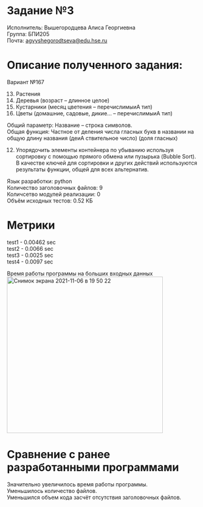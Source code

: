 # Задание №3 #
Исполнитель: Вышегородцева Алиса Георгиевна  
Группа: БПИ205  
Почта: agvyshegorodtseva@edu.hse.ru  
# Описание полученного задания: #  
Вариант №167  
  
13. Растения  
1. Деревья (возраст – длинное целое)  
2. Кустарники (месяц цветения – перечислимыиA тип)  
3. Цветы (домашние, садовые, дикие... – перечислимыиA тип)  

Общий параметр: Название – строка символов.  
Общая функция: Частное от деления числа гласных букв в названии на общую длину названия (деиA ствительное число) (доля гласных)  

12. Упорядочить элементы контейнера по убыванию используя сортировку с помощью прямого обмена или пузырька (Bubble Sort). В качестве ключей для сортировки и других действий используются результаты функции, общей для всех альтернатив. 
 
Язык разработки: python   
Количество заголовочных файлов: 9  
Количсетво модулей реализации: 0  
Объём исходных тестов: 0.52 КБ  

# Метрики #

test1 - 0.00462 sec  
test2 - 0.0066 sec  
test3 - 0.0025 sec  
test4 - 0.0097 sec  

Время работы программы на больших входных данных  
<img width="410" alt="Снимок экрана 2021-11-06 в 19 50 22" src="https://user-images.githubusercontent.com/74496828/140617427-330149bb-98c7-4c20-ac2a-18fd6a2745a8.png">


# Сравнение с ранее разработанными программами #
Значительно увеличилось время работы программы.  
Уменьшилось количество файлов.  
Уменьшился объем кода засчёт отсутствия заголовочных файлов.  

